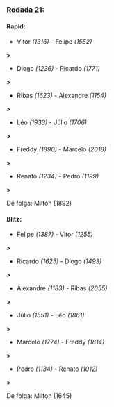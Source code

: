 ### Rodada 21:

#### Rapid:

* Vitor *(1316)*     -     Felipe *(1552)*

 **>** 
* Diogo *(1236)*     -     Ricardo *(1771)*

 **>** 
* Ribas *(1623)*     -     Alexandre *(1154)*

 **>** 
* Léo *(1933)*     -     Júlio *(1706)*

 **>** 
* Freddy *(1890)*     -     Marcelo *(2018)*

 **>** 
* Renato *(1234)*     -     Pedro *(1199)*

 **>** 

De folga: Milton (1892)

#### Blitz:

* Felipe *(1387)*     -     Vitor *(1255)*

 **>** 
* Ricardo *(1625)*     -     Diogo *(1493)*

 **>** 
* Alexandre *(1183)*     -     Ribas *(2055)*

 **>** 
* Júlio *(1551)*     -     Léo *(1861)*

 **>** 
* Marcelo *(1774)*     -     Freddy *(1814)*

 **>** 
* Pedro *(1134)*     -     Renato *(1012)*

 **>** 

De folga: Milton (1645)

